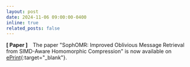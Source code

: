 ```yaml
---
layout: post
date: 2024-11-06 09:00:00-0400
inline: true
related_posts: false
---
```


**[ Paper ]** The paper "SophOMR: Improved Oblivious Message Retrieval from SIMD-Aware Homomorphic Compression" is now available on [ePrint](https://eprint.iacr.org/2024/1814){:target="\_blank"}.